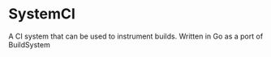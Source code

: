 # SystemCI
A CI system that can be used to instrument builds. Written in Go as a port of BuildSystem
